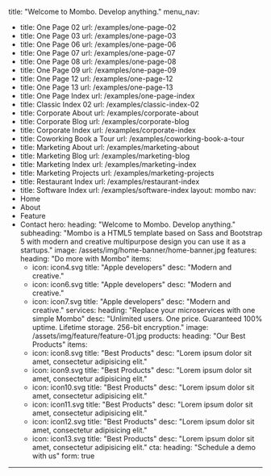title: "Welcome to Mombo. Develop anything."
menu_nav:
  - title: One Page 02
    url: /examples/one-page-02
  - title: One Page 03
    url: /examples/one-page-03
  - title: One Page 06
    url: /examples/one-page-06
  - title: One Page 07
    url: /examples/one-page-07
  - title: One Page 08
    url: /examples/one-page-08
  - title: One Page 09
    url: /examples/one-page-09
  - title: One Page 12
    url: /examples/one-page-12
  - title: One Page 13
    url: /examples/one-page-13
  - title: One Page Index
    url: /examples/one-page-index
  - title: Classic Index 02
    url: /examples/classic-index-02
  - title: Corporate About
    url: /examples/corporate-about
  - title: Corporate Blog
    url: /examples/corporate-blog
  - title: Corporate Index
    url: /examples/corporate-index
  - title: Coworking Book a Tour
    url: /examples/coworking-book-a-tour
  - title: Marketing About
    url: /examples/marketing-about
  - title: Marketing Blog
    url: /examples/marketing-blog
  - title: Marketing Index
    url: /examples/marketing-index
  - title: Marketing Projects
    url: /examples/marketing-projects
  - title: Restaurant Index
    url: /examples/restaurant-index
  - title: Software Index
    url: /examples/software-index
layout: mombo
nav:
  - Home
  - About
  - Feature
  - Contact
hero:
  heading: "Welcome to Mombo. Develop anything."
  subheading: "Mombo is a HTML5 template based on Sass and Bootstrap 5 with modern and creative multipurpose design you can use it as a startups."
  image: /assets/img/home-banner/home-banner.jpg
features:
  heading: "Do more with Mombo"
  items:
    - icon: icon4.svg
      title: "Apple developers"
      desc: "Modern and creative."
    - icon: icon6.svg
      title: "Apple developers"
      desc: "Modern and creative."
    - icon: icon7.svg
      title: "Apple developers"
      desc: "Modern and creative."
services:
  heading: "Replace your microservices with one simple Mombo"
  desc: "Unlimited users. One price. Guaranteed 100% uptime. Lifetime storage. 256-bit encryption."
  image: /assets/img/feature/feature-01.jpg
products:
  heading: "Our Best Products"
  items:
    - icon: icon8.svg
      title: "Best Products"
      desc: "Lorem ipsum dolor sit amet, consectetur adipisicing elit."
    - icon: icon9.svg
      title: "Best Products"
      desc: "Lorem ipsum dolor sit amet, consectetur adipisicing elit."
    - icon: icon10.svg
      title: "Best Products"
      desc: "Lorem ipsum dolor sit amet, consectetur adipisicing elit."
    - icon: icon11.svg
      title: "Best Products"
      desc: "Lorem ipsum dolor sit amet, consectetur adipisicing elit."
    - icon: icon12.svg
      title: "Best Products"
      desc: "Lorem ipsum dolor sit amet, consectetur adipisicing elit."
    - icon: icon13.svg
      title: "Best Products"
      desc: "Lorem ipsum dolor sit amet, consectetur adipisicing elit."
cta:
  heading: "Schedule a demo with us"
  form: true
---
